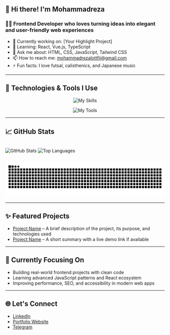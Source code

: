 <h2>👋 Hi there! I'm Mohammadreza</h2>

<h3>👨‍💻 Frontend Developer who loves turning ideas into elegant and user-friendly web experiences</h3>

<ul>
  <li>🔭 Currently working on: [Your Highlight Project]</li>
  <li>🌱 Learning: React, Vue.js, TypeScript</li>
  <li>💬 Ask me about: HTML, CSS, JavaScript, Tailwind CSS</li>
  <li>📫 How to reach me: <a href="mailto:mohammadrezalottfii@gmail.com">mohammadrezalottfii@gmail.com</a></li>
  <li>⚡ Fun facts: I love futsal, calisthenics, and Japanese music</li>
</ul>

<hr/>

<h2>🧰 Technologies & Tools I Use</h2>
<p align="center">
  <img src="https://skillicons.dev/icons?i=html,css,js,react,nextjs,vue,ts,jquery,nodejs,npm,php,mysql" alt="My Skills">
</p>
<p align="center">
  <img src="https://skillicons.dev/icons?i=git,github,regex,redux,tailwind,bootstrap,figma" alt="My Tools">
</p>

<hr/>

<h2>📈 GitHub Stats</h2>

<div  align="center" style="display: flex;">
  <p >
  <img src="https://github-readme-stats.vercel.app/api?username=mohammadrezalotfii&show_icons=true&theme=holi&border_radius=16" alt="GitHub Stats" height="200">
<img src="https://github-readme-stats.vercel.app/api/top-langs/?username=mohammadrezalotfii&layout=compact&theme=holi&border_radius=16" alt="Top Languages" height="200">
</p>
  
</div>

<p align="center">
  <img src="https://raw.githubusercontent.com/mohammadrezalotfii/mohammadrezalotfii/output/github-contribution-grid-snake-dark.svg" alt="Snake Animation">
</p>

<hr/>

<h2>✨ Featured Projects</h2>
<ul>
  <li><a href="#">Project Name</a> – A brief description of the project, its purpose, and technologies used</li>
  <li><a href="#">Project Name</a> – A short summary with a live demo link if available</li>
</ul>

<hr/>

<h2>🧠 Currently Focusing On</h2>
<ul>
  <li>Building real-world frontend projects with clean code</li>
  <li>Learning advanced JavaScript patterns and React ecosystem</li>
  <li>Improving performance, SEO, and accessibility in modern web apps</li>
</ul>

<hr/>

<h2>🌐 Let's Connect</h2>
<ul>
  <li><a href="https://www.linkedin.com/in/mohammadreza-lottfi/">LinkedIn</a></li>
  <li><a href="#">Portfolio Website</a></li>
  <li><a href="#">Telegram</a></li>
</ul>
